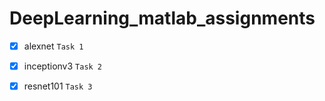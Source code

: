 # DeepLearning_matlab_assignments
- [x] alexnet `Task 1`
- [x] inceptionv3 `Task 2`
- [x] resnet101 `Task 3`



